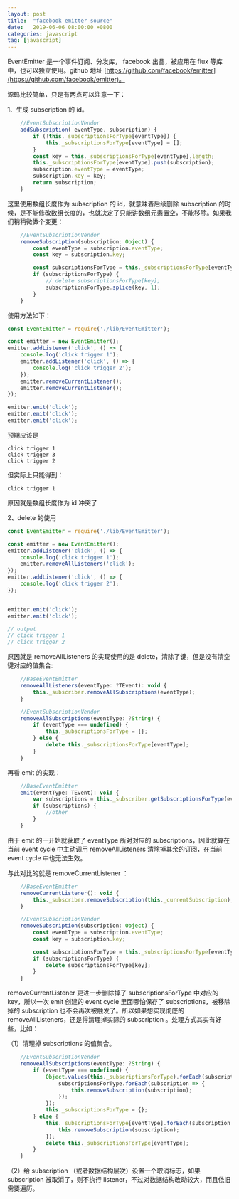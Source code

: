 ```yaml
---
layout: post
title:  "facebook emitter source"
date:   2019-06-06 08:00:00 +0800
categories: javascript
tag: [javascript]
---
```


EventEmitter 是一个事件订阅、分发库， facebook 出品，被应用在 flux 等库中，也可以独立使用。github 地址 [https://github.com/facebook/emitter](https://github.com/facebook/emitter)。

<!-- more -->

源码比较简单，只是有两点可以注意一下：

1、生成 subscription 的 id。

```javascript
    //EventSubscriptionVendor
    addSubscription( eventType, subscription) {
        if (!this._subscriptionsForType[eventType]) {
            this._subscriptionsForType[eventType] = [];
        }
        const key = this._subscriptionsForType[eventType].length;
        this._subscriptionsForType[eventType].push(subscription);
        subscription.eventType = eventType;
        subscription.key = key;
        return subscription;
    }
```

这里使用数组长度作为 subscription 的 id，就意味着后续删除 subscription 的时候，是不能修改数组长度的，也就决定了只能讲数组元素置空，不能移除。如果我们稍稍微做个变更：

```javascript
    //EventSubscriptionVendor
    removeSubscription(subscription: Object) {
        const eventType = subscription.eventType;
        const key = subscription.key;

        const subscriptionsForType = this._subscriptionsForType[eventType];
        if (subscriptionsForType) {
            // delete subscriptionsForType[key];
            subscriptionsForType.splice(key, 1);
        }
    }

```
使用方法如下：

```javascript
const EventEmitter = require('./lib/EventEmitter');

const emitter = new EventEmitter();
emitter.addListener('click', () => {
    console.log('click trigger 1');
    emitter.addListener('click', () => {
        console.log('click trigger 2');
    });
    emitter.removeCurrentListener();
    emitter.removeCurrentListener();
});

emitter.emit('click');
emitter.emit('click');
emitter.emit('click');

```

预期应该是 

    click trigger 1
    click trigger 3
    click trigger 2

但实际上只能得到：

    click trigger 1

原因就是数组长度作为 id 冲突了

2、delete 的使用

```javascript
const EventEmitter = require('./lib/EventEmitter');

const emitter = new EventEmitter();
emitter.addListener('click', () => {
    console.log('click trigger 1');
    emitter.removeAllListeners('click');
});
emitter.addListener('click', () => {
    console.log('click trigger 2');
});


emitter.emit('click');
emitter.emit('click');

// output
// click trigger 1
// click trigger 2

```

原因就是 removeAllListeners 的实现使用的是 delete，清除了键，但是没有清空键对应的值集合:

```javascript
    //BaseEventEmitter
    removeAllListeners(eventType: ?TEvent): void {
        this._subscriber.removeAllSubscriptions(eventType);
    }

    //EventSubscriptionVendor
    removeAllSubscriptions(eventType: ?String) {
        if (eventType === undefined) {
            this._subscriptionsForType = {};
        } else {
            delete this._subscriptionsForType[eventType];
        }
    }

```

再看 emit 的实现：

```javascript
    //BaseEventEmitter
    emit(eventType: TEvent): void {
        var subscriptions = this._subscriber.getSubscriptionsForType(eventType);
        if (subscriptions) {
            //other
        }
    }

```
由于 emit 的一开始就获取了 eventType 所对对应的 subscriptions，因此就算在当前 event cycle 中主动调用 removeAllListeners 清除掉其余的订阅，在当前 event cycle 中也无法生效。

与此对比的就是 removeCurrentListener ：

```javascript
    //BaseEventEmitter
    removeCurrentListener(): void {
        this._subscriber.removeSubscription(this._currentSubscription);
    }

    //EventSubscriptionVendor
    removeSubscription(subscription: Object) {
        const eventType = subscription.eventType;
        const key = subscription.key;

        const subscriptionsForType = this._subscriptionsForType[eventType];
        if (subscriptionsForType) {
            delete subscriptionsForType[key];
        }
    }

```
removeCurrentListener 更进一步删除掉了 subscriptionsForType 中对应的 key，所以一次 emit 创建的 event cycle 里面哪怕保存了 subscriptions，被移除掉的 subscription 也不会再次被触发了。所以如果想实现彻底的 removeAllListeners，还是得清理掉实际的 subscription 。处理方式其实有好些，比如：

（1）清理掉 subscriptions 的值集合。

```javascript
    //EventSubscriptionVendor
    removeAllSubscriptions(eventType: ?String) {
        if (eventType === undefined) {
            Object.values(this._subscriptionsForType).forEach(subscriptionsForType => {
                subscriptionsForType.forEach(subscription => {
                    this.removeSubscription(subscription);
                });
            });
            this._subscriptionsForType = {};
        } else {
            this._subscriptionsForType[eventType].forEach(subscription => {
                this.removeSubscription(subscription);
            });
            delete this._subscriptionsForType[eventType];
        }
    }

```

（2）给 subscription （或者数据结构层次）设置一个取消标志，如果 subscription 被取消了，则不执行 listener，不过对数据结构改动较大，而且依旧需要遍历。

